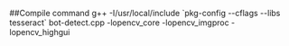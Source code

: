 ##Compile command
g++ -I/usr/local/include \`pkg-config --cflags --libs tesseract\` bot-detect.cpp -lopencv\_core -lopencv\_imgproc -lopencv\_highgui
